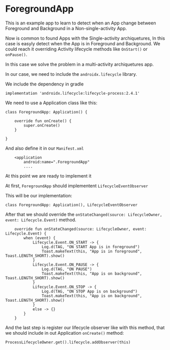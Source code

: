 # ForegroundApp

This is an example app to learn to detect when an App change between Foreground and Background in a Non-single-activity App.

Now is common to found Apps with the Single-activity archiquetures, In this case is easyly detect when the App is in Foreground and Background. We could reach it overriding Activity lifecycle methods like ```OnStart()``` or ```onPause()```. 

In this case we solve the problem in a multi-activity archiquetures app.

In our case, we need to include the ```androidx.lifecycle``` library.

We include the dependency in gradle

```
implementation 'androidx.lifecycle:lifecycle-process:2.4.1'
```

We need to use a Application class like this:

````
class ForegroundApp: Application() {

    override fun onCreate() {
        super.onCreate()
    }

}
````

And also define it in our  ```Manifest.xml```

````
    <application
        android:name=".ForegroundApp"
        ....
````

At this point we are ready to implement it

At first, ````ForegroundApp```` should implementent ````LifecycleEventObserver```` 

This will be our implementation:

````
class ForegroundApp: Application(), LifecycleEventObserver 
````

After that we should override the ````onStateChanged(source: LifecycleOwner, event: Lifecycle.Event)```` method.


````
    override fun onStateChanged(source: LifecycleOwner, event: Lifecycle.Event) {
        when (event) {
            Lifecycle.Event.ON_START -> {
                Log.d(TAG, "ON START App is in foreground")
                Toast.makeText(this, "App is in foreground", Toast.LENGTH_SHORT).show()
            }
            Lifecycle.Event.ON_PAUSE -> {
                Log.d(TAG, "ON PAUSE")
                Toast.makeText(this, "App is on background", Toast.LENGTH_SHORT).show()
            }
            Lifecycle.Event.ON_STOP -> {
                Log.d(TAG, "ON STOP App is on background")
                Toast.makeText(this, "App is on background", Toast.LENGTH_SHORT).show()
            }
            else -> {}
        }
    }
````

And the last step is register our lifecycle observer like with this method, that we should include in out Application ````onCreate()```` method: 

````
ProcessLifecycleOwner.get().lifecycle.addObserver(this)
````

